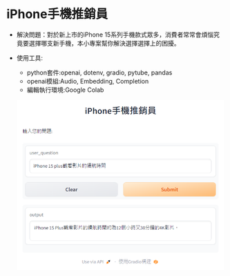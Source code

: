 # iPhone手機推銷員
* 解決問題：對於新上市的iPhone 15系列手機款式眾多，消費者常常會煩惱究竟要選擇哪支新手機，本小專案幫你解決選擇選擇上的困擾。

* 使用工具:
  * python套件:openai, dotenv, gradio, pytube, pandas
  * openai模組:Audio, Embedding, Completion
  * 編輯執行環境:Google Colab

  ![image](iphone手機推銷員.png)
